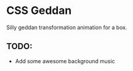 CSS Geddan
==========

Silly geddan transformation animation for a box.


TODO:
-----

 - Add some awesome background music
